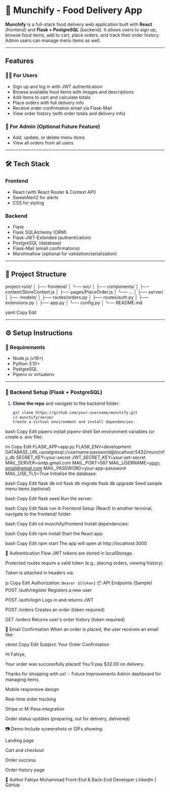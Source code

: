 # 🍔 Munchify - Food Delivery App

**Munchify** is a full-stack food delivery web application built with **React** (frontend) and **Flask + PostgreSQL** (backend). It allows users to sign up, browse food items, add to cart, place orders, and track their order history. Admin users can manage menu items as well.

---

## Features

### 👨‍🍳 For Users

- Sign up and log in with JWT authentication
- Browse available food items with images and descriptions
- Add items to cart and calculate totals
- Place orders with full delivery info
- Receive order confirmation email via Flask-Mail
- View order history (with order totals and delivery info)

### 🔐 For Admin (Optional Future Feature)

- Add, update, or delete menu items
- View all orders from all users

---

## 🛠️ Tech Stack

### Frontend

- React (with React Router & Context API)
- SweetAlert2 for alerts
- CSS for styling

### Backend

- Flask
- Flask SQLAlchemy (ORM)
- Flask-JWT-Extended (authentication)
- PostgreSQL (database)
- Flask-Mail (email confirmations)
- Marshmallow (optional for validation/serialization)

---

## 📁 Project Structure

project-root/
│
├── frontend/
│ └── src/
│ ├── components/
│ ├── context/StoreContext.js
│ ├── pages/PlaceOrder.js
│ └── ...
│
├── server/
│ ├── models/
│ ├── routes/orders.py
│ ├── routes/auth.py
│ ├── extensions.py
│ ├── app.py
│ └── config.py
│
└── README.md

yaml
Copy
Edit

---

## ⚙️ Setup Instructions

### 📌 Requirements

- Node.js (v16+)
- Python 3.10+
- PostgreSQL
- Pipenv or virtualenv

---

### 🔧 Backend Setup (Flask + PostgreSQL)

1. **Clone the repo** and navigate to the backend folder:

   ```bash
   git clone https://github.com/your-username/munchify.git
   cd munchify/server
   Create a virtual environment and install dependencies:
   ```

bash
Copy
Edit
pipenv install
pipenv shell
Set environment variables (or create a .env file):

ini
Copy
Edit
FLASK_APP=app.py
FLASK_ENV=development
DATABASE_URL=postgresql://username:password@localhost:5432/munchify_db
SECRET_KEY=your-secret
JWT_SECRET_KEY=your-jwt-secret
MAIL_SERVER=smtp.gmail.com
MAIL_PORT=587
MAIL_USERNAME=your-email@gmail.com
MAIL_PASSWORD=your-app-password
MAIL_USE_TLS=True
Initialize the database:

bash
Copy
Edit
flask db init
flask db migrate
flask db upgrade
Seed sample menu items (optional)

bash
Copy
Edit
flask seed
Run the server:

bash
Copy
Edit
flask run
🌐 Frontend Setup (React)
In another terminal, navigate to the frontend/ folder:

bash
Copy
Edit
cd munchify/frontend
Install dependencies:

bash
Copy
Edit
npm install
Start the React app:

bash
Copy
Edit
npm start
The app will open at http://localhost:3000

🔐 Authentication Flow
JWT tokens are stored in localStorage.

Protected routes require a valid token (e.g., placing orders, viewing history).

Token is attached in headers via:

js
Copy
Edit
Authorization: `Bearer ${token}`
📦 API Endpoints (Sample)
POST /auth/register
Registers a new user

POST /auth/login
Logs in and returns JWT

POST /orders
Creates an order (token required)

GET /orders
Returns user's order history (token required)

📧 Email Confirmation
When an order is placed, the user receives an email like:

vbnet
Copy
Edit
Subject: Your Order Confirmation

Hi Fahiye,

Your order was successfully placed!
You'll pay $32.00 on delivery.

Thanks for shopping with us!
💡 Future Improvements
Admin dashboard for managing items

Mobile responsive design

Real-time order tracking

Stripe or M-Pesa integration

Order status updates (preparing, out for delivery, delivered)

📷 Demo
Include screenshots or GIFs showing:

Landing page

Cart and checkout

Order success

Order history page

🙌 Author
Fahiye Muhammad
Front-End & Back-End Developer
LinkedIn | GitHub
